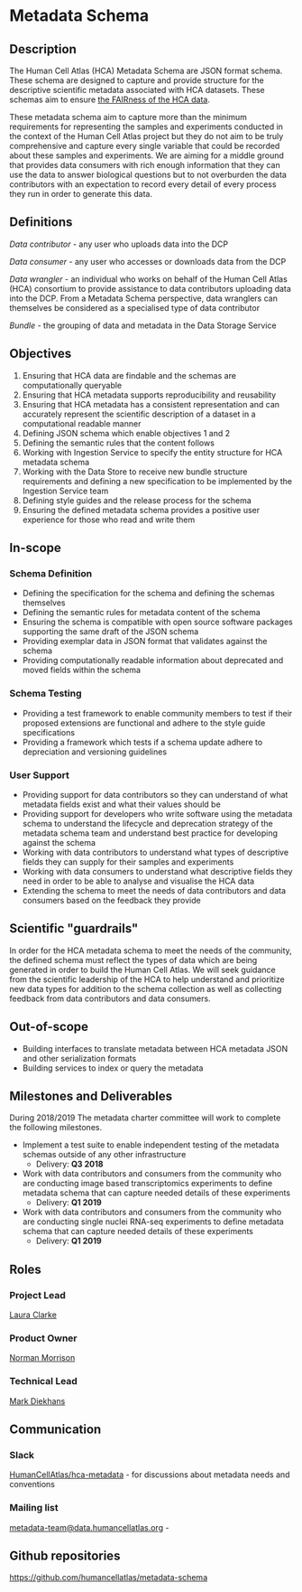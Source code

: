 
# Metadata Schema

## Description

The Human Cell Atlas (HCA) Metadata Schema are JSON format schema. These schema are designed to capture and provide structure for the descriptive scientific metadata associated with HCA datasets. These schemas aim to ensure [the FAIRness of the HCA data](https://www.nature.com/articles/sdata201618).

These metadata schema aim to capture more than the minimum requirements for representing the samples and experiments conducted in the context of the Human Cell Atlas project but they do not aim to be truly comprehensive and capture every single variable that could be recorded about these samples and experiments. We are aiming for a middle ground that provides data consumers with rich enough information that they can use the data to answer biological questions but to not overburden the data contributors with an expectation to record every detail of every process they run in order to generate this data.

## Definitions

*Data contributor* - any user who uploads data into the DCP

*Data consumer* - any user who accesses or downloads data from the DCP

*Data wrangler* - an individual who works on behalf of the Human Cell Atlas (HCA) consortium to provide assistance to data contributors uploading data into the DCP. From a Metadata Schema perspective, data wranglers can themselves be considered as a specialised type of data contributor

*Bundle* - the grouping of data and metadata in the Data Storage Service

## Objectives

1. Ensuring that HCA data are findable and the schemas are computationally queryable
2. Ensuring that HCA metadata supports reproducibility and reusability
3. Ensuring that HCA metadata has a consistent representation and can accurately represent the scientific description of a dataset in a computational readable manner
4. Defining JSON schema which enable objectives 1 and 2
5. Defining the semantic rules that the content follows
6. Working with Ingestion Service to specify the entity structure for HCA metadata schema
7. Working with the Data Store to receive new bundle structure requirements and defining a new specification to be implemented by the Ingestion Service team
8. Defining style guides and the release process for the schema
9. Ensuring the defined metadata schema provides a positive user experience for those who read and write them

## In-scope

### Schema Definition

* Defining the specification for the schema and defining the schemas themselves 
* Defining the semantic rules for metadata content of the schema
* Ensuring the schema is compatible with open source software packages supporting the same draft of the JSON schema
* Providing exemplar data in JSON format that validates against the schema 
* Providing computationally readable information about deprecated and moved fields within the schema

### Schema Testing

* Providing a test framework to enable community members to test if their proposed extensions are functional and adhere to the style guide specifications
* Providing a framework which tests if a schema update adhere to depreciation and versioning guidelines

### User Support

* Providing support for data contributors so they can understand of what metadata fields exist and what their values should be
* Providing support for developers who write software using the metadata schema to understand the lifecycle and deprecation strategy of the metadata schema team and understand best practice for developing against the schema
* Working with data contributors to understand what types of descriptive fields they can supply for their samples and experiments
* Working with data consumers to understand what descriptive fields they need in order to be able to analyse and visualise the HCA data
* Extending the schema to meet the needs of data contributors and data consumers based on the feedback they provide

## Scientific "guardrails"

In order for the HCA metadata schema to meet the needs of the community, the defined schema must reflect the types of data which are being generated in order to build the Human Cell Atlas. We will seek guidance from the scientific leadership of the HCA to help understand and prioritize new data types for addition to the schema collection as well as collecting feedback from data contributors and data consumers.

## Out-of-scope

* Building interfaces to translate metadata between HCA metadata JSON and other serialization formats
* Building services to index or query the metadata

## Milestones and Deliverables

During 2018/2019 The metadata charter committee will work to complete the following milestones.

* Implement a test suite to enable independent testing of the metadata schemas outside of any other infrastructure
  - Delivery: **Q3 2018**
* Work with data contributors and consumers from the community who are conducting image based transcriptomics experiments to define metadata schema that can capture needed details of these experiments
  - Delivery: **Q1 2019**
* Work with data contributors and consumers from the community who are conducting single nuclei RNA-seq experiments to define metadata schema that can capture needed details of these experiments
  - Delivery: **Q1 2019**

## Roles

### Project Lead
[Laura Clarke](mailto:laura@ebi.ac.uk)
### Product Owner
[Norman Morrison](mailto:norman@ebi.ac.uk)
### Technical Lead
[Mark Diekhans](mailto:markd@ucsc.edu)

## Communication

### Slack

[HumanCellAtlas/hca-metadata](https://humancellatlas.slack.com/messages/hca-metadata) - for discussions about metadata needs and conventions

### Mailing list

metadata-team@data.humancellatlas.org - 

## Github repositories

https://github.com/humancellatlas/metadata-schema
